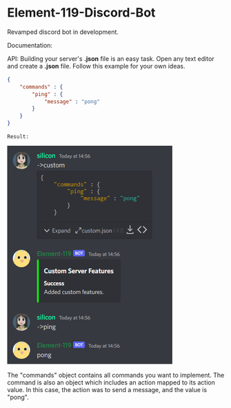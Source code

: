 # Element-119-Discord-Bot
Revamped discord bot in development.

Documentation:

API:
	Building your server's **.json** file is an easy task. Open any text editor and create a **.json** file. Follow this example for your own ideas.

```json
{
    "commands" : {
        "ping" : {
            "message" : "pong"
        }
    }
}
```

    Result:
![](/api/resources/tutorial.png)

The "commands" object contains all commands you want to implement. The command is also an object which includes an action mapped to its action value. In this case, the action was to send a message, and the value is "pong".
